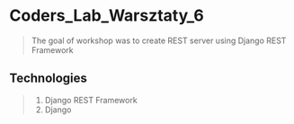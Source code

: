 # Coders_Lab_Warsztaty_6

> The goal of workshop was to create REST server using Django REST Framework

## Technologies
> 1. Django REST Framework
> 2. Django
